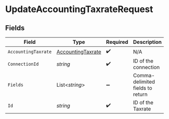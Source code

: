 # UpdateAccountingTaxrateRequest


## Fields

| Field                                                             | Type                                                              | Required                                                          | Description                                                       |
| ----------------------------------------------------------------- | ----------------------------------------------------------------- | ----------------------------------------------------------------- | ----------------------------------------------------------------- |
| `AccountingTaxrate`                                               | [AccountingTaxrate](../../Models/Components/AccountingTaxrate.md) | :heavy_check_mark:                                                | N/A                                                               |
| `ConnectionId`                                                    | *string*                                                          | :heavy_check_mark:                                                | ID of the connection                                              |
| `Fields`                                                          | List<*string*>                                                    | :heavy_minus_sign:                                                | Comma-delimited fields to return                                  |
| `Id`                                                              | *string*                                                          | :heavy_check_mark:                                                | ID of the Taxrate                                                 |